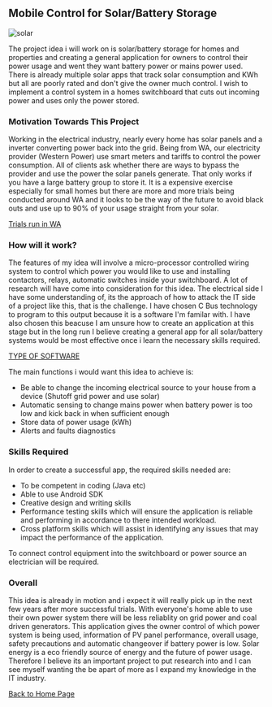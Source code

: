 ## Mobile Control for Solar/Battery Storage

![solar](https://user-images.githubusercontent.com/48243224/54472570-28ea7080-4805-11e9-96b2-b402f7b9bd82.jpg)

The project idea i will work on is solar/battery storage for homes and properties and creating a general application for owners to control their power usage and went they want battery power or mains power used. There is already multiple solar apps that track solar consumption and KWh but all are poorly rated and don't give the owner much control. I wish to implement a control system in a homes switchboard that cuts out incoming power and uses only the power stored. 

### Motivation Towards This Project

Working in the electrical industry, nearly every home has solar panels and a inverter converting power back into the grid. Being from WA, our electricity provider (Western Power) use smart meters and tariffs to control the power consumption. All of clients ask whether there are ways to bypass the provider and use the power the solar panels generate. That only works if you have a  large battery group to store it. It is a expensive exercise especially for small homes but there are more and more trials being conducted around WA and it looks to be the way of the future to avoid black outs and use up to 90% of your usage straight from your solar.

[Trials run in WA](https://westernpower.com.au/energy-solutions/projects-and-trials/stand-alone-power-systems-trial/)

### How will it work?

The features of my idea will involve a micro-processor controlled wiring system to control which power you would like to use and installing contactors, relays, automatic switches inside your switchboard. A lot of research will have come into consideration for this idea. The electrical side I have some understanding of, its the approach of how to attack the IT side of a project like this, that is the challenge. I have chosen C Bus technology to program to this output because it is a software I'm familar with. I have also chosen this beacuse I am unsure how to create an application at this stage but in the long run I believe creating a general app for all solar/battery systems would be most effective once i learn the necessary skills required.

[TYPE OF SOFTWARE](https://www.clipsal.com/Trade/Products/Integrated-Systems/C-Bus-Control-and-Management-System/C-Bus-Software)

The main functions i would want this idea to achieve is:

- Be able to change the incoming electrical source to your house from a device (Shutoff grid power and use solar)
- Automatic sensing to change mains power when battery power is too low and kick back in when sufficient enough
- Store data of power usage (kWh)
- Alerts and faults diagnostics

### Skills Required
In order to create a successful app, the required skills needed are:
- To be competent in coding (Java etc)
- Able to use Android SDK
- Creative design and writing skills
- Performance testing skills which will ensure the application is reliable and performing in accordance to there intended workload. 
- Cross platform skills which will assist in identifying any issues that may impact the performance of the application.

To connect control equipment into the switchboard or power source an electrician will be required.

### Overall
This idea is already in motion and i expect it will really pick up in the next few years after more successful trials. With everyone's home able to use their own power system there will be less reliablity on grid power and coal driven generators. This application gives the owner control of which power system is being used, information of PV panel performance, overall usage, safety precautions and automatic changeover if battery power is low. Solar energy is a eco friendly source of energy and the future of power usage. Therefore I believe its an important project to put research into and I can see myself wanting the be apart of more as I expand my knowledge in the IT industry.

[Back to Home Page](https://lightfoot610.github.io/MyProfile/)
